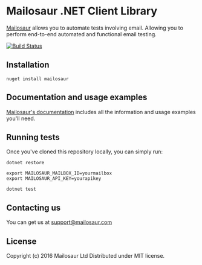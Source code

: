 # Mailosaur .NET Client Library

[Mailosaur](https://mailosaur.com) allows you to automate tests involving email. Allowing you to perform end-to-end automated and functional email testing.

[![Build Status](https://travis-ci.org/mailosaurapp/mailosaur-dotnet.svg?branch=master)](https://travis-ci.org/mailosaurapp/mailosaur-dotnet)

## Installation

```
nuget install mailosaur
```

## Documentation and usage examples

[Mailosaur's documentation](https://mailosaur.com/docs) includes all the information and usage examples you'll need.

## Running tests

Once you've cloned this repository locally, you can simply run:

```
dotnet restore

export MAILOSAUR_MAILBOX_ID=yourmailbox
export MAILOSAUR_API_KEY=yourapikey

dotnet test
```

## Contacting us

You can get us at [support@mailosaur.com](mailto:support@mailosaur.com)

## License

Copyright (c) 2016 Mailosaur Ltd
Distributed under MIT license.
